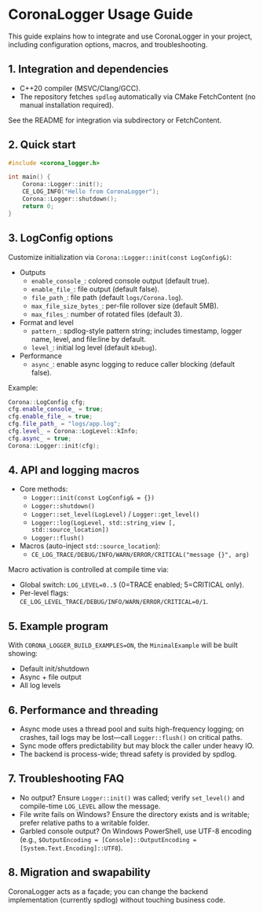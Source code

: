 # CoronaLogger Usage Guide

This guide explains how to integrate and use CoronaLogger in your project, including configuration options, macros, and troubleshooting.

## 1. Integration and dependencies
- C++20 compiler (MSVC/Clang/GCC).
- The repository fetches `spdlog` automatically via CMake FetchContent (no manual installation required).

See the README for integration via subdirectory or FetchContent.

## 2. Quick start
```cpp
#include <corona_logger.h>

int main() {
    Corona::Logger::init();
    CE_LOG_INFO("Hello from CoronaLogger");
    Corona::Logger::shutdown();
    return 0;
}
```

## 3. LogConfig options
Customize initialization via `Corona::Logger::init(const LogConfig&)`:

- Outputs
    - `enable_console_`: colored console output (default true).
    - `enable_file_`: file output (default false).
    - `file_path_`: file path (default `logs/Corona.log`).
    - `max_file_size_bytes_`: per-file rollover size (default 5MB).
    - `max_files_`: number of rotated files (default 3).
- Format and level
    - `pattern_`: spdlog-style pattern string; includes timestamp, logger name, level, and file:line by default.
    - `level_`: initial log level (default `kDebug`).
- Performance
    - `async_`: enable async logging to reduce caller blocking (default false).

Example:
```cpp
Corona::LogConfig cfg;
cfg.enable_console_ = true;
cfg.enable_file_ = true;
cfg.file_path_ = "logs/app.log";
cfg.level_ = Corona::LogLevel::kInfo;
cfg.async_ = true;
Corona::Logger::init(cfg);
```

## 4. API and logging macros
- Core methods:
    - `Logger::init(const LogConfig& = {})`
    - `Logger::shutdown()`
    - `Logger::set_level(LogLevel)` / `Logger::get_level()`
    - `Logger::log(LogLevel, std::string_view [, std::source_location])`
    - `Logger::flush()`
- Macros (auto-inject `std::source_location`):
    - `CE_LOG_TRACE/DEBUG/INFO/WARN/ERROR/CRITICAL("message {}", arg)`

Macro activation is controlled at compile time via:
- Global switch: `LOG_LEVEL=0..5` (0=TRACE enabled; 5=CRITICAL only).
- Per-level flags: `CE_LOG_LEVEL_TRACE/DEBUG/INFO/WARN/ERROR/CRITICAL=0/1`.

## 5. Example program
With `CORONA_LOGGER_BUILD_EXAMPLES=ON`, the `MinimalExample` will be built showing:
- Default init/shutdown
- Async + file output
- All log levels

## 6. Performance and threading
- Async mode uses a thread pool and suits high-frequency logging; on crashes, tail logs may be lost—call `Logger::flush()` on critical paths.
- Sync mode offers predictability but may block the caller under heavy IO.
- The backend is process-wide; thread safety is provided by spdlog.

## 7. Troubleshooting FAQ
- No output? Ensure `Logger::init()` was called; verify `set_level()` and compile-time `LOG_LEVEL` allow the message.
- File write fails on Windows? Ensure the directory exists and is writable; prefer relative paths to a writable folder.
- Garbled console output? On Windows PowerShell, use UTF-8 encoding (e.g., `$OutputEncoding = [Console]::OutputEncoding = [System.Text.Encoding]::UTF8`).

## 8. Migration and swapability
CoronaLogger acts as a façade; you can change the backend implementation (currently spdlog) without touching business code.
